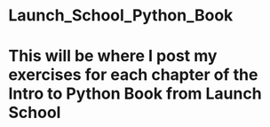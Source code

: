 # Launch_School_Python_Book
# This will be where I post my exercises for each chapter of the Intro to Python Book from Launch School

